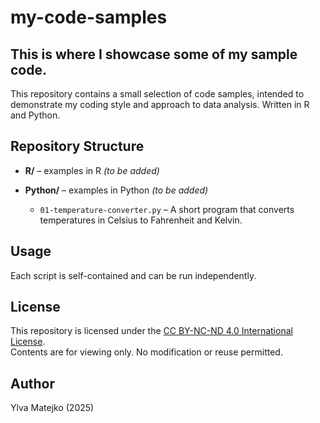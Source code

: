# my-code-samples

## This is where I showcase some of my sample code.

This repository contains a small selection of code samples, intended to demonstrate my coding style and approach to data analysis. Written in R and Python.

## Repository Structure

- **R/** – examples in R *(to be added)* 

- **Python/** – examples in Python *(to be added)*
  - `01-temperature-converter.py` – A short program that converts temperatures in Celsius to Fahrenheit and Kelvin.

## Usage

Each script is self-contained and can be run independently.

## License
This repository is licensed under the [CC BY-NC-ND 4.0 International License](https://creativecommons.org/licenses/by-nc-nd/4.0/).  
Contents are for viewing only. No modification or reuse permitted.

## Author

Ylva Matejko (2025)
